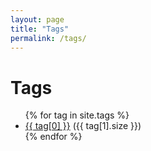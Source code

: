 ```yaml
---
layout: page
title: "Tags"
permalink: /tags/
---
```


<h1>Tags</h1>

<ul>
  {% for tag in site.tags %}
    <li>
      <a href="{{ site.baseurl }}/tags/{{ tag[0] | slugify }}/">{{ tag[0] }}</a> ({{ tag[1].size }})
    </li>
  {% endfor %}
</ul>
